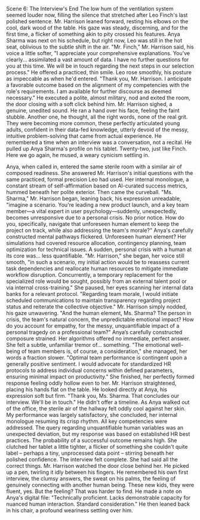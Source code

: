 Scene 6: The Interview's End
The low hum of the ventilation system seemed louder now, filling the silence that stretched after Leo Finch's last polished sentence. Mr. Harrison leaned forward, resting his elbows on the cool, dark wood of the table. His gaze was steady, discerning, and for the first time, a flicker of something akin to pity crossed his features. Anya Sharma was next on his schedule, but right now, Leo was still in the hot seat, oblivious to the subtle shift in the air.
"Mr. Finch," Mr. Harrison said, his voice a little softer, "I appreciate your comprehensive explanations. You've clearly... assimilated a vast amount of data. I have no further questions for you at this time. We will be in touch regarding the next steps in our selection process." He offered a practiced, thin smile.
Leo rose smoothly, his posture as impeccable as when he'd entered. "Thank you, Mr. Harrison. I anticipate a favorable outcome based on the alignment of my competencies with the role's requirements. I am available for further discourse as deemed necessary." He executed a polite, almost military, nod and exited the room, the door closing with a soft click behind him.
Mr. Harrison sighed, a genuine, unedited sound. He ran a hand over his face, feeling the faint stubble. Another one, he thought, all the right words, none of the real grit. They were becoming more common, these perfectly articulated young adults, confident in their data-fed knowledge, utterly devoid of the messy, intuitive problem-solving that came from actual experience. He remembered a time when an interview was a conversation, not a recital.
He pulled up Anya Sharma's profile on his tablet. Twenty-two, just like Finch. Here we go again, he mused, a weary cynicism settling in.
 
Anya, when called in, entered the same sterile room with a similar air of composed readiness. She answered Mr. Harrison's initial questions with the same practiced, formal precision Leo had used. Her internal monologue, a constant stream of self-affirmation based on AI-curated success metrics, hummed beneath her polite exterior.
Then came the curveball.
"Ms. Sharma," Mr. Harrison began, leaning back, his expression unreadable, "imagine a scenario. You're leading a new product launch, and a key team member—a vital expert in user psychology—suddenly, unexpectedly, becomes unresponsive due to a personal crisis. No prior notice. How do you, specifically, navigate that unforeseen human element to keep the project on track, while also addressing the team's morale?"
Anya's carefully constructed mental pathways flickered. Unforeseen human element? Her simulations had covered resource allocation, contingency planning, team optimization for technical issues. A sudden, personal crisis with a human at its core was... less quantifiable.
"Mr. Harrison," she began, her voice still smooth, "in such a scenario, my initial action would be to reassess current task dependencies and reallocate human resources to mitigate immediate workflow disruption. Concurrently, a temporary replacement for the specialized role would be sought, possibly from an external talent pool or via internal cross-training." She paused, her eyes scanning her internal data banks for a relevant protocol. "Regarding team morale, I would initiate scheduled communications to maintain transparency regarding project status and reiterate the collective objective."
Mr. Harrison simply nodded, his gaze unwavering. "And the human element, Ms. Sharma? The person in crisis, the team's natural concern, the unpredictable emotional impact? How do you account for empathy, for the messy, unquantifiable impact of a personal tragedy on a professional team?"
Anya’s carefully constructed composure strained. Her algorithms offered no immediate, perfect answer. She felt a subtle, unfamiliar tremor of... something. "The emotional well-being of team members is, of course, a consideration," she managed, her words a fraction slower. "Optimal team performance is contingent upon a generally positive sentiment. I would advocate for standardized HR protocols to address individual concerns within defined parameters, ensuring minimal impact on productivity." She finished, her perfectly formed response feeling oddly hollow even to her.
Mr. Harrison straightened, placing his hands flat on the table. He looked directly at Anya, his expression soft but firm. "Thank you, Ms. Sharma. That concludes our interview. We'll be in touch." He didn't offer a timeline.
As Anya walked out of the office, the sterile air of the hallway felt oddly cool against her skin. My performance was largely satisfactory, she concluded, her internal monologue resuming its crisp rhythm. All key competencies were addressed. The query regarding unquantifiable human variables was an unexpected deviation, but my response was based on established HR best practices. The probability of a successful outcome remains high. She clutched her tablet a little tighter, a flicker of something she couldn't quite label – perhaps a tiny, unprocessed data point – stirring beneath her polished confidence. The interview felt complete. She had said all the correct things.
Mr. Harrison watched the door close behind her. He picked up a pen, twirling it idly between his fingers. He remembered his own first interview, the clumsy answers, the sweat on his palms, the feeling of genuinely connecting with another human being. These new kids, they were fluent, yes. But the feeling? That was harder to find. He made a note on Anya's digital file: "Technically proficient. Lacks demonstrable capacity for nuanced human interaction. Standard consideration." He then leaned back in his chair, a profound weariness settling over him.
 
